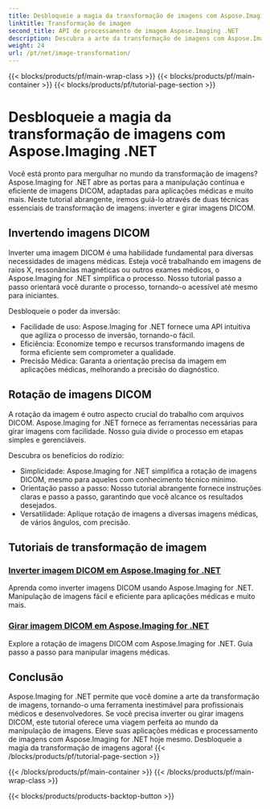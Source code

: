 ```yaml
---
title: Desbloqueie a magia da transformação de imagens com Aspose.Imaging .NET
linktitle: Transformação de imagem
second_title: API de processamento de imagem Aspose.Imaging .NET
description: Descubra a arte da transformação de imagens com Aspose.Imaging for .NET. Aprenda a virar e girar imagens DICOM sem esforço para aplicações médicas e muito mais.
weight: 24
url: /pt/net/image-transformation/
---
```


{{< blocks/products/pf/main-wrap-class >}}
{{< blocks/products/pf/main-container >}}
{{< blocks/products/pf/tutorial-page-section >}}

# Desbloqueie a magia da transformação de imagens com Aspose.Imaging .NET


Você está pronto para mergulhar no mundo da transformação de imagens? Aspose.Imaging for .NET abre as portas para a manipulação contínua e eficiente de imagens DICOM, adaptadas para aplicações médicas e muito mais. Neste tutorial abrangente, iremos guiá-lo através de duas técnicas essenciais de transformação de imagens: inverter e girar imagens DICOM. 

## Invertendo imagens DICOM

Inverter uma imagem DICOM é uma habilidade fundamental para diversas necessidades de imagens médicas. Esteja você trabalhando em imagens de raios X, ressonâncias magnéticas ou outros exames médicos, o Aspose.Imaging for .NET simplifica o processo. Nosso tutorial passo a passo orientará você durante o processo, tornando-o acessível até mesmo para iniciantes.

Desbloqueie o poder da inversão:
- Facilidade de uso: Aspose.Imaging for .NET fornece uma API intuitiva que agiliza o processo de inversão, tornando-o fácil.
- Eficiência: Economize tempo e recursos transformando imagens de forma eficiente sem comprometer a qualidade.
- Precisão Médica: Garanta a orientação precisa da imagem em aplicações médicas, melhorando a precisão do diagnóstico.

## Rotação de imagens DICOM

A rotação da imagem é outro aspecto crucial do trabalho com arquivos DICOM. Aspose.Imaging for .NET fornece as ferramentas necessárias para girar imagens com facilidade. Nosso guia divide o processo em etapas simples e gerenciáveis.

Descubra os benefícios do rodízio:
- Simplicidade: Aspose.Imaging for .NET simplifica a rotação de imagens DICOM, mesmo para aqueles com conhecimento técnico mínimo.
- Orientação passo a passo: Nosso tutorial abrangente fornece instruções claras e passo a passo, garantindo que você alcance os resultados desejados.
- Versatilidade: Aplique rotação de imagens a diversas imagens médicas, de vários ângulos, com precisão.

## Tutoriais de transformação de imagem
### [Inverter imagem DICOM em Aspose.Imaging for .NET](./flip-dicom-image/)
Aprenda como inverter imagens DICOM usando Aspose.Imaging for .NET. Manipulação de imagens fácil e eficiente para aplicações médicas e muito mais.
### [Girar imagem DICOM em Aspose.Imaging for .NET](./rotate-dicom-image/)
Explore a rotação de imagens DICOM com Aspose.Imaging for .NET. Guia passo a passo para manipular imagens médicas.

## Conclusão

Aspose.Imaging for .NET permite que você domine a arte da transformação de imagens, tornando-o uma ferramenta inestimável para profissionais médicos e desenvolvedores. Se você precisa inverter ou girar imagens DICOM, este tutorial oferece uma viagem perfeita ao mundo da manipulação de imagens. Eleve suas aplicações médicas e processamento de imagens com Aspose.Imaging for .NET hoje mesmo. Desbloqueie a magia da transformação de imagens agora!
{{< /blocks/products/pf/tutorial-page-section >}}

{{< /blocks/products/pf/main-container >}}
{{< /blocks/products/pf/main-wrap-class >}}

{{< blocks/products/products-backtop-button >}}
